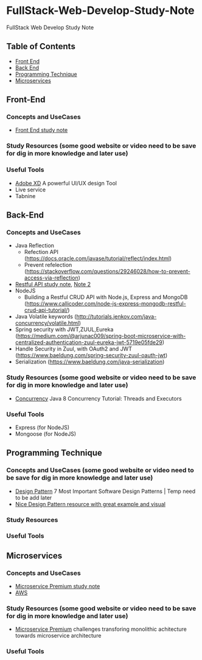 # FullStack-Web-Develop-Study-Note
FullStack Web Develop Study Note


## Table of Contents
* [Front End](#Front-End)
* [Back End](#Back-End)
* [Programming Technique](#Programming-Technique)
* [Microservices](#Microservices)

## Front-End
### Concepts and UseCases
* [Front End study note](https://github.com/DeniseTang1018/FullStack-Web-Develop-Study-Note/blob/main/Front%20End%20study%20note)
### Study Resources (some good website or video need to be save for dig in more knowledge and later use)
### Useful Tools 
* [Adobe XD](https://www.adobe.com/products/xd.html) A powerful UI/UX design Tool
* Live service
* Tabnine

## Back-End
### Concepts and UseCases
* Java Reflection 
  * Refection API (https://docs.oracle.com/javase/tutorial/reflect/index.html)
  * Prevent refelection (https://stackoverflow.com/questions/29246028/how-to-prevent-access-via-reflection)
* [Restful API study note](https://github.com/DeniseTang1018/FullStack-Web-Develop-Study-Note/blob/main/RestAPI), [Note 2](https://github.com/DeniseTang1018/FullStack-Web-Develop-Study-Note/blob/main/RestAPI%20Advance)
* NodeJS
  * Building a Restful CRUD API with Node.js, Express and MongoDB (https://www.callicoder.com/node-js-express-mongodb-restful-crud-api-tutorial/)
* Java Volatile keywords (http://tutorials.jenkov.com/java-concurrency/volatile.html)
* Spring security with JWT,ZUUL,Eureka (https://medium.com/@arjunac009/spring-boot-microservice-with-centralized-authentication-zuul-eureka-jwt-5719e05fde29)
* Handle Security in Zuul, with OAuth2 and JWT (https://www.baeldung.com/spring-security-zuul-oauth-jwt)
* Serialization (https://www.baeldung.com/java-serialization)
### Study Resources (some good website or video need to be save for dig in more knowledge and later use)
* [Concurrency](https://winterbe.com/posts/2015/04/07/java8-concurrency-tutorial-thread-executor-examples/) Java 8 Concurrency Tutorial: Threads and Executors
### Useful Tools
* Express (for NodeJS)
* Mongoose (for NodeJS)

## Programming Technique
### Concepts and UseCases (some good website or video need to be save for dig in more knowledge and later use)
* [Design Pattern](https://medium.com/educative/the-7-most-important-software-design-patterns-d60e546afb0e) 7 Most Important Software Design Patterns | Temp need to be add later
* [Nice Design Pattern resource with great example and visual](https://refactoring.guru/design-patterns/java)
### Study Resources
### Useful Tools

## Microservices
### Concepts and UseCases
* [Microservice Premium study note](https://github.com/DeniseTang1018/FullStack-Web-Develop-Study-Note/blob/main/Microservices%20Premium%20study%20note)
* [AWS](https://github.com/DeniseTang1018/FullStack-Web-Develop-Study-Note/blob/main/AWS) 
### Study Resources (some good website or video need to be save for dig in more knowledge and later use)
* [Microservice Premium](https://helda.helsinki.fi/bitstream/handle/10138/234239/transforming-monolithic-architecture.pdf?sequence=2&isAllowed=y) challenges transforing monolithic achitecture towards microservice architecture 
### Useful Tools 

